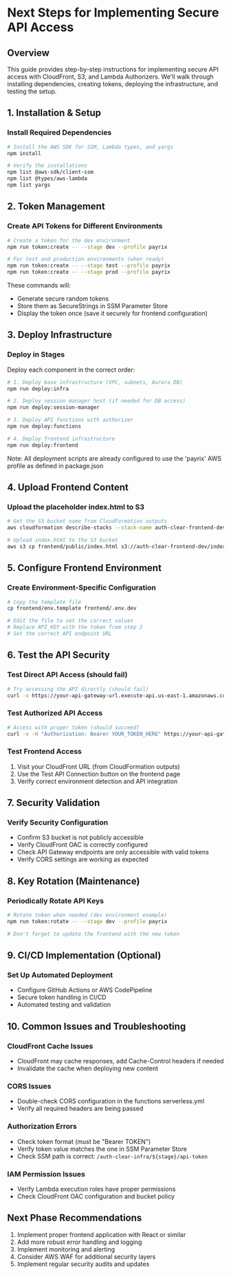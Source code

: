 # Next Steps for Implementing Secure API Access

## Overview
This guide provides step-by-step instructions for implementing secure API access with CloudFront, S3, and Lambda Authorizers. We'll walk through installing dependencies, creating tokens, deploying the infrastructure, and testing the setup.

## 1. Installation & Setup

### Install Required Dependencies
```bash
# Install the AWS SDK for SSM, Lambda types, and yargs
npm install

# Verify the installations
npm list @aws-sdk/client-ssm
npm list @types/aws-lambda
npm list yargs
```

## 2. Token Management

### Create API Tokens for Different Environments
```bash
# Create a token for the dev environment
npm run token:create -- --stage dev --profile payrix

# For test and production environments (when ready)
npm run token:create -- --stage test --profile payrix
npm run token:create -- --stage prod --profile payrix
```

These commands will:
- Generate secure random tokens
- Store them as SecureStrings in SSM Parameter Store
- Display the token once (save it securely for frontend configuration)

## 3. Deploy Infrastructure

### Deploy in Stages
Deploy each component in the correct order:

```bash
# 1. Deploy base infrastructure (VPC, subnets, Aurora DB)
npm run deploy:infra

# 2. Deploy session manager host (if needed for DB access)
npm run deploy:session-manager

# 3. Deploy API functions with authorizer
npm run deploy:functions

# 4. Deploy frontend infrastructure
npm run deploy:frontend
```

Note: All deployment scripts are already configured to use the 'payrix' AWS profile as defined in package.json

## 4. Upload Frontend Content

### Upload the placeholder index.html to S3
```bash
# Get the S3 bucket name from CloudFormation outputs
aws cloudformation describe-stacks --stack-name auth-clear-frontend-dev --query "Stacks[0].Outputs[?OutputKey=='FrontendBucketName'].OutputValue" --output text --profile payrix

# Upload index.html to the S3 bucket
aws s3 cp frontend/public/index.html s3://auth-clear-frontend-dev/index.html --profile payrix
```

## 5. Configure Frontend Environment

### Create Environment-Specific Configuration
```bash
# Copy the template file
cp frontend/env.template frontend/.env.dev

# Edit the file to set the correct values
# Replace API_KEY with the token from step 2
# Set the correct API endpoint URL
```

## 6. Test the API Security

### Test Direct API Access (should fail)
```bash
# Try accessing the API directly (should fail)
curl -v https://your-api-gateway-url.execute-api.us-east-1.amazonaws.com/dev/merchants
```

### Test Authorized API Access
```bash
# Access with proper token (should succeed)
curl -v -H "Authorization: Bearer YOUR_TOKEN_HERE" https://your-api-gateway-url.execute-api.us-east-1.amazonaws.com/dev/merchants
```

### Test Frontend Access
1. Visit your CloudFront URL (from CloudFormation outputs)
2. Use the Test API Connection button on the frontend page
3. Verify correct environment detection and API integration

## 7. Security Validation

### Verify Security Configuration
- Confirm S3 bucket is not publicly accessible
- Verify CloudFront OAC is correctly configured
- Check API Gateway endpoints are only accessible with valid tokens
- Verify CORS settings are working as expected

## 8. Key Rotation (Maintenance)

### Periodically Rotate API Keys
```bash
# Rotate token when needed (dev environment example)
npm run token:rotate -- --stage dev --profile payrix

# Don't forget to update the frontend with the new token
```

## 9. CI/CD Implementation (Optional)

### Set Up Automated Deployment
- Configure GitHub Actions or AWS CodePipeline
- Secure token handling in CI/CD
- Automated testing and validation

## 10. Common Issues and Troubleshooting

### CloudFront Cache Issues
- CloudFront may cache responses, add Cache-Control headers if needed
- Invalidate the cache when deploying new content

### CORS Issues
- Double-check CORS configuration in the functions serverless.yml
- Verify all required headers are being passed

### Authorization Errors
- Check token format (must be "Bearer TOKEN")
- Verify token value matches the one in SSM Parameter Store
- Check SSM path is correct: `/auth-clear-infra/${stage}/api-token`

### IAM Permission Issues
- Verify Lambda execution roles have proper permissions
- Check CloudFront OAC configuration and bucket policy

## Next Phase Recommendations

1. Implement proper frontend application with React or similar
2. Add more robust error handling and logging
3. Implement monitoring and alerting
4. Consider AWS WAF for additional security layers
5. Implement regular security audits and updates 